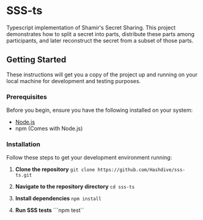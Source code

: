 # SSS-ts

Typescript implementation of Shamir's Secret Sharing. This project demonstrates how to split a secret into parts, distribute these parts among participants, and later reconstruct the secret from a subset of those parts.

## Getting Started

These instructions will get you a copy of the project up and running on your local machine for development and testing purposes.

### Prerequisites

Before you begin, ensure you have the following installed on your system:
- [Node.js](https://nodejs.org/)
- npm (Comes with Node.js)

### Installation

Follow these steps to get your development environment running:

1. **Clone the repository**
   ```git clone https://github.com/Hashdive/sss-ts.git```

2. **Navigate to the repository directory**
   ```cd sss-ts ```

3. **Install dependencies**
   ```npm install```

4. **Run SSS tests**
   ```npm test``